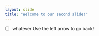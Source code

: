 ```yaml
---
layout: slide
title: "Welcome to our second slide!"
---
```

- [ ] whatever
Use the left arrow to go back!
